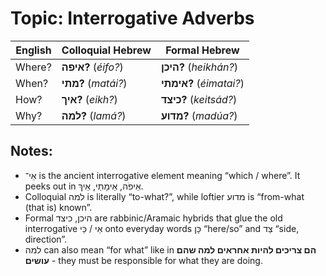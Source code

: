 # Topic: Interrogative Adverbs

| **English** | **Colloquial Hebrew** | **Formal Hebrew**       |
| ----------- | --------------------- | ----------------------- |
| Where?      | **איפה?** (*éifo?*)   | **היכן?** (*heikhán?*)  |
| When?       | **מתי?** (*matái?*)   | **אימתי?** (*éimatai?*) |
| How?        | **איך?** (*eikh?*)    | **כיצד?** (*keitsád?*)  |
| Why?        | **למה?** (*lamá?*)    | **מדוע?** (*madúa?*)    |

## Notes:
- אֵי־ is the ancient interrogative element meaning “which / where”. It peeks out in אֵיפֹה, אֵימָתַי, אֵיךְ.
- Colloquial למה is literally “to-what?”, while loftier מדוע is “from-what (that is) known”.
- Formal היכן, כיצד are rabbinic/Aramaic hybrids that glue the old interrogative אֵי / כֵּי onto everyday words כָּן “here/so” and צַד “side, direction”.
- למה can also mean “for what” like in **הם צריכים להיות אחראים למה שהם עושים** - they must be responsible for what they are doing.
